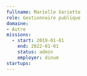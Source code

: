 ```yaml
---
fullname: Marielle Variette
role: Gestionnaire publique
domaine:
- Autre
missions:
  - start: 2019-01-01
    end: 2022-01-01
    status: admin
    employer: dinum
startups:
---
```

